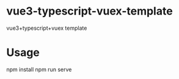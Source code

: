 # vue3-typescript-vuex-template
 vue3+typescript+vuex template

# Usage
  npm install
  npm run serve 



